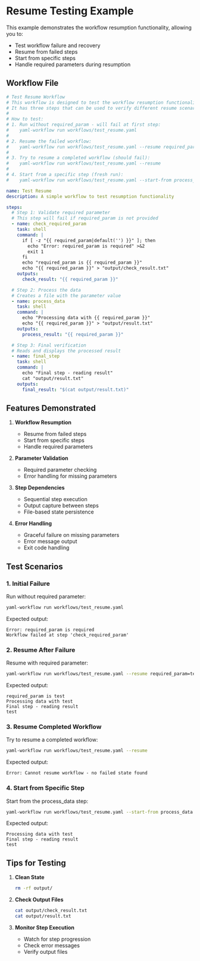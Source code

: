 # Resume Testing Example

This example demonstrates the workflow resumption functionality, allowing you to:
- Test workflow failure and recovery
- Resume from failed steps
- Start from specific steps
- Handle required parameters during resumption

## Workflow File

```yaml
# Test Resume Workflow
# This workflow is designed to test the workflow resumption functionality.
# It has three steps that can be used to verify different resume scenarios:
#
# How to test:
# 1. Run without required_param - will fail at first step:
#    yaml-workflow run workflows/test_resume.yaml
#
# 2. Resume the failed workflow:
#    yaml-workflow run workflows/test_resume.yaml --resume required_param=test
#
# 3. Try to resume a completed workflow (should fail):
#    yaml-workflow run workflows/test_resume.yaml --resume
#
# 4. Start from a specific step (fresh run):
#    yaml-workflow run workflows/test_resume.yaml --start-from process_data required_param=test

name: Test Resume
description: A simple workflow to test resumption functionality

steps:
  # Step 1: Validate required parameter
  # This step will fail if required_param is not provided
  - name: check_required_param
    task: shell
    command: |
      if [ -z "{{ required_param|default('') }}" ]; then
        echo "Error: required_param is required" >&2
        exit 1
      fi
      echo "required_param is {{ required_param }}"
      echo "{{ required_param }}" > "output/check_result.txt"
    outputs:
      check_result: "{{ required_param }}"

  # Step 2: Process the data
  # Creates a file with the parameter value
  - name: process_data
    task: shell
    command: |
      echo "Processing data with {{ required_param }}"
      echo "{{ required_param }}" > "output/result.txt"
    outputs:
      process_result: "{{ required_param }}"

  # Step 3: Final verification
  # Reads and displays the processed result
  - name: final_step
    task: shell
    command: |
      echo "Final step - reading result"
      cat "output/result.txt"
    outputs:
      final_result: "$(cat output/result.txt)"
```

## Features Demonstrated

1. **Workflow Resumption**
   - Resume from failed steps
   - Start from specific steps
   - Handle required parameters

2. **Parameter Validation**
   - Required parameter checking
   - Error handling for missing parameters

3. **Step Dependencies**
   - Sequential step execution
   - Output capture between steps
   - File-based state persistence

4. **Error Handling**
   - Graceful failure on missing parameters
   - Error message output
   - Exit code handling

## Test Scenarios

### 1. Initial Failure

Run without required parameter:
```bash
yaml-workflow run workflows/test_resume.yaml
```

Expected output:
```
Error: required_param is required
Workflow failed at step 'check_required_param'
```

### 2. Resume After Failure

Resume with required parameter:
```bash
yaml-workflow run workflows/test_resume.yaml --resume required_param=test
```

Expected output:
```
required_param is test
Processing data with test
Final step - reading result
test
```

### 3. Resume Completed Workflow

Try to resume a completed workflow:
```bash
yaml-workflow run workflows/test_resume.yaml --resume
```

Expected output:
```
Error: Cannot resume workflow - no failed state found
```

### 4. Start from Specific Step

Start from the process_data step:
```bash
yaml-workflow run workflows/test_resume.yaml --start-from process_data required_param=test
```

Expected output:
```
Processing data with test
Final step - reading result
test
```

## Tips for Testing

1. **Clean State**
   ```bash
   rm -rf output/
   ```

2. **Check Output Files**
   ```bash
   cat output/check_result.txt
   cat output/result.txt
   ```

3. **Monitor Step Execution**
   - Watch for step progression
   - Check error messages
   - Verify output files 